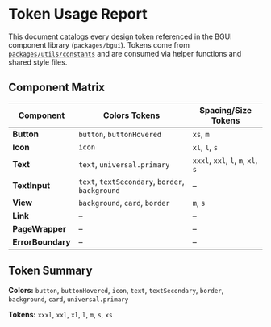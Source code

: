 # Token Usage Report

This document catalogs every design token referenced in the BGUI component library (`packages/bgui`). Tokens come from [`packages/utils/constants`](../packages/utils/constants) and are consumed via helper functions and shared style files.

## Component Matrix

| Component | Colors Tokens | Spacing/Size Tokens |
|-----------|---------------|--------------------|
| **Button** | `button`, `buttonHovered` | `xs`, `m` |
| **Icon** | `icon` | `xl`, `l`, `s` |
| **Text** | `text`, `universal.primary` | `xxxl`, `xxl`, `l`, `m`, `xl`, `s` |
| **TextInput** | `text`, `textSecondary`, `border`, `background` | – |
| **View** | `background`, `card`, `border` | `m`, `s` |
| **Link** | – | – |
| **PageWrapper** | – | – |
| **ErrorBoundary** | – | – |

## Token Summary

**Colors:** `button`, `buttonHovered`, `icon`, `text`, `textSecondary`, `border`, `background`, `card`, `universal.primary`

**Tokens:** `xxxl`, `xxl`, `xl`, `l`, `m`, `s`, `xs`
